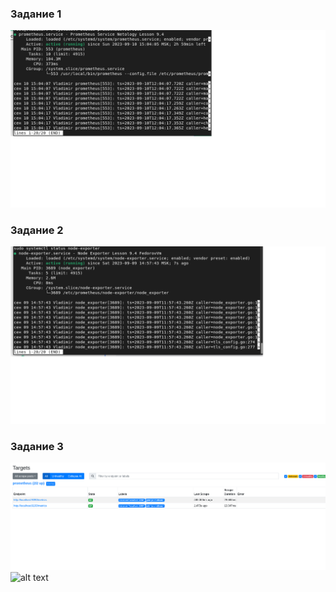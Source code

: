 <h3> Задание 1 </h3>

![alt text](https://github.com/Nildi/homework/blob/main/smon_hw4.1.png)

<h3> Задание 2 </h3>

![alt text](https://github.com/Nildi/homework/blob/main/smon_hw4.2..png)

<h3> Задание 3 </h3>

![alt text](https://github.com/Nildi/homework/blob/main/smon_hw4.3.png)
![alt text](https://github.com/Nildi/homework/blob/main/smon_hw4.3.1.png.png)
